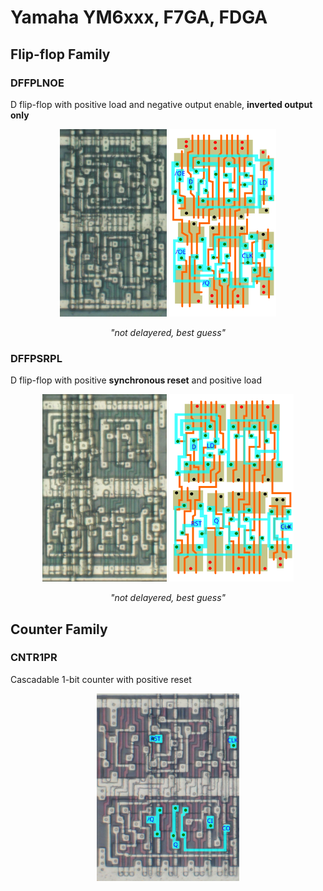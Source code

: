 # Yamaha YM6xxx, F7GA, FDGA
## Flip-flop Family
### DFFPLNOE
D flip-flop with positive load and negative output enable, **inverted output only**
<p align=center><img alt="Yamaha double row series D flip-flop with positive load and negative output enable" src="./assets_yamaha_dr/R800_DFFPLNOE.jpg" height="300" height="180"> <img alt="Yamaha double row series D flip-flop with positive load and negative output enable" src="./assets_yamaha_dr/R800_DFFPLNOE.svg" height="300" height="180"></p>
<p align=center><i>"not delayered, best guess"</i></p>

### DFFPSRPL
D flip-flop with positive **synchronous reset** and positive load
<p align=center><img alt="Yamaha double row series D flip-flop with positive synchronous reset and positive load" src="./assets_yamaha_dr/R800_DFFPSRPL.jpg" height="300" height="180"> <img alt="Yamaha double row series D flip-flop with positive synchronous reset and positive load" src="./assets_yamaha_dr/R800_DFFPSRPL.svg" height="300" height="180"></p>
<p align=center><i>"not delayered, best guess"</i></p>

## Counter Family
### CNTR1PR
Cascadable 1-bit counter with positive reset
<p align=center><img alt="Yamaha double row series cascadable 1-bit counter with positive reset" src="./assets_yamaha_dr/YM6063_CNTR1PR.svg" height="300" height="180"></p>